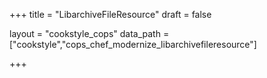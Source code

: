 +++
title = "LibarchiveFileResource"
draft = false

layout = "cookstyle_cops"
data_path = ["cookstyle","cops_chef_modernize_libarchivefileresource"]

+++

<!-- The content of this page is automatically generated from the
cops_chef_modernize_libarchivefileresource.yml file in github.com/chef/cookstyle/blob/main/docs-chef-io/data/cookstyle/. -->
